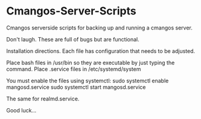 # Cmangos-Server-Scripts
Cmangos serverside scripts for backing up and running a cmangos server.

Don't laugh.  These are full of bugs but are functional.

Installation directions.  Each file has configuration that needs to be adjusted.

Place bash files in /usr/bin so they are executable by just typing the command.
Place .service files in /etc/systemd/system

You must enable the files using systemctl:
sudo systemctl enable mangosd.service
sudo systemctl start mangosd.service

The same for realmd.service.

Good luck...
